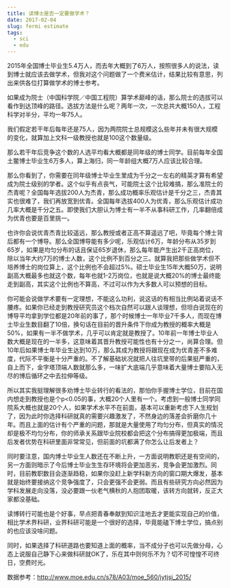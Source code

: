 ```yaml
---
title: 读博士是否一定要做学术？
date: 2017-02-04
slug: fermi estimate
tags:
  - sci
  - edu
---
```


2015年全国博士毕业生5.4万人，而去年大概到了6万人，按照很多人的说法，读到博士就应该去做学术，但我对这个问题做了一个费米估计，结果比较有意思，列出来供各位打算做学术的博士参考。

如果成为院士（中国科学院／中国工程院）算学术巅峰的话，那么院士的选拔可以看作到达顶峰的路径。选拔方法是什么呢？两年一次，一次总共大概150人，工程科学对半分，平均一年75人。

我们假定若干年后每年还是75人，因为两院院士总规模这么些年并未有很大规模的变化，就算加上文科一级教授也就是100这个数量级。

那么若干年后竞争这个数的人选平均看大概都是同年级的博士同学。目前每年全国土鳖博士毕业生6万多人，算上海归，同一年龄组大概7万人应该比较合理。

那么你看到了，你需要在同年级博士毕业生里成为千分之一左右的精英才算有希望成为院士级别的学者。这个似乎有点丧气，可能院士这个比较难搞，那么准院士的杰青呢？全国每年选拔200人为杰青，那么成功概率乐观估计是千分之三，杰青其实也很难了，我们再放宽到优青。全国每年选拔400人为优青，那么乐观估计成功几率大概是千分之五。即使我们大胆认为博士有一半不从事科研工作，几率翻倍成为优青也要是百里挑一。

也许你会说优青杰青比较遥远，那么教授或者正高不算遥远了吧，毕竟每个博士背后都有一个博导。那么全国博导能有多少呢，乐观估计6万，年龄分布从35岁到65岁，如果是均匀分布的话且保证65岁退休，那么每年能产生出2千正高岗位，除以当年大约7万的博士人数，这个比例不到百分之三。就算我把那些做学术但不培养博士的岗位算上，这个比例也不会超过5%。硕士毕业生15年大概50万，说明副高大概最多也就这个数，每年也就1-2万岗位，也就是说大概20%的博士最终能走到副高，其实这个比例也不算高，不过可以作为大多数人可以预想的目标。

你可能会说做学术要有一定理想，不能这么功利，说这话的有相当比例站着说话不腰疼。如果你已经走到教授研究员这个档次自然可以跟人谈理想，但坦白说现在的博导平均拿到学位都是20年前的事了，那个时候博士一年毕业7千多人，而现在博士毕业生数目翻了10倍，换句话在目前的晋升条件下你成为教授的概率大概是50%，如果有一半不做学术，几乎可以肯定就是教授了。10年前一年博士毕业人数大概是现在的一半多，这意味着其晋升教授可能性也有十分之一，尚算合理。但10年后如果博士年毕业生达到10万，那么其成为教授将跟现在成为优青差不多难度，代际不平衡是十分严重的。不了解基础状况就把人往坑里带的后果挺严重的，自上而下，金字塔顶端人数就那么多，一味扩大底端几乎意味着大量博士要陷入无尽的博后循环之中去拉伸等级。

所以其实我挺理解很多劝博士毕业转行的看法的，那怕你手握博士学位，目前在国内想走到教授也是个p<0.05的事，大概20个人里有一个。考虑到一般博士同学同院系大概也就是20个人，如果学术水平不在前面，基本可以重新考虑下人生规划了，因为此时你选择科研就真的需要兴趣激发了，不然身边的落差会折磨你几十年。而且上面的估计有个严重的问题，那就是大量使用了均匀分布，但真实的情况却是极不均匀分布，你的师承关系跟毕业院校都会把这个分布搞得更加极端，而且后发者优势在科研里面非常常见，但前面的坑都满了你怎么让后发者上？

同时要注意，国内博士毕业生人数还在不断上升，一方面说明教职还是有空间的，另一方面则暗示了今后博士毕业生生存环境将会更加恶劣，竞争会更加激烈。同时，目前教职数目会逐渐趋稳，如果你没赶上新学科新方向的窗口期大爆发，基本就是始终要接纳这个竞争强度了，只会更强不会更弱。而且有些研究方向必然因为学科发展走向没落，没必要跟一伙老气横秋的人抱团取暖，该转方向就转，反正大家都没基础。

读博转行可能也是个好事，早点把青春奉献到知识洼地去才更能实现自己的价值，相比学术界科研，业界科研可能是一个很好的选择，毕竟能磕下博士学位，搞点别的也应该没啥问题。

同时，如果选择了科研道路也要知道上面的概率，当不成分子也可以先做分母，心态上说服自己静下心来做科研就OK了，乐在其中则何乐不为？切不可惶惶不可终日，空费时光。

数据参考：http://www.moe.edu.cn/s78/A03/moe_560/jytjsj_2015/
